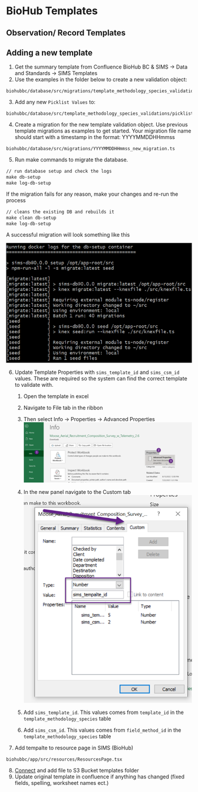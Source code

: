 # BioHub Templates
## Observation/ Record Templates
## Adding a new template

1. Get the summary template from Confluence BioHub BC & SIMS -> Data and Standards -> SIMS Templates
2. Use the examples in the folder below to create a new validation object:
```
biohubbc/database/src/migrations/template_methodology_species_validations/new_template.ts
```
3. Add any new `Picklist Values` to: 
```
biohubbc/database/src/template_methodology_species_validations/picklist_variables/v0.2.ts
```
4. Create a migration for the new template validation object. Use previous template migrations as examples to get started. Your migration file name should start with a timestamp in the format: YYYYMMDDHHmmss
```
biohubbc/database/src/migrations/YYYYMMDDHHmmss_new_migration.ts
```
5. Run make commands to migrate the database.
```
// run database setup and check the logs
make db-setup
make log-db-setup
```

If the migration fails for any reason, make your changes and re-run the process
```
// cleans the existing DB and rebuilds it
make clean db-setup
make log-db-setup
```


A successful migration will look something like this

![Successful Migration](./images/templates/successful%20migration.png)

6. Update Template Properties with `sims_template_id` and `sims_csm_id` values. These are required so the system can find the correct template to validate with.
    1. Open the template in excel
    2. Navigate to File tab in the ribbon
    3. Then select Info -> Properties -> Advanced Properties
![Advanced Properties](./images/templates/advanced%20properties.png)

    4. In the new panel navigate to the Custom tab
![Custom Tab](./images/templates/custom%20tab.png)
    
    5. Add `sims_template_id`. This values comes from `template_id` in the `template_methodology_species` table
    6. Add `sims_csm_id`. This values comes from `field_method_id` in the `template_methodology_species` table

7. Add tempalte to resource page in SIMS (BioHub)
```
biohubbc/app/src/resources/ResourcesPage.tsx
```
8. [Connect](./S3%20Browser.md) and add file to S3 Bucket templates folder
9. Update original template in confluence if anything has changed (fixed fields, spelling, worksheet names ect.)